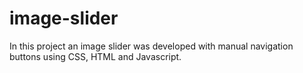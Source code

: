 # image-slider
In this project an image slider was developed with manual navigation buttons using CSS, HTML and Javascript.
